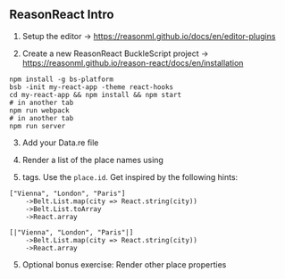 ## ReasonReact Intro

1. Setup the editor -> https://reasonml.github.io/docs/en/editor-plugins

2. Create a new ReasonReact BuckleScript project -> https://reasonml.github.io/reason-react/docs/en/installation

```
npm install -g bs-platform
bsb -init my-react-app -theme react-hooks
cd my-react-app && npm install && npm start
# in another tab
npm run webpack
# in another tab
npm run server
```

3. Add your Data.re file

4. Render a list of the place names using <li> tags. Use the `place.id`. Get inspired by the following hints:

```
["Vienna", "London", "Paris"]
    ->Belt.List.map(city => React.string(city))
    ->Belt.List.toArray
    ->React.array
```

```
[|"Vienna", "London", "Paris"|]
    ->Belt.List.map(city => React.string(city))
    ->React.array
```

5. Optional bonus exercise: Render other place properties
